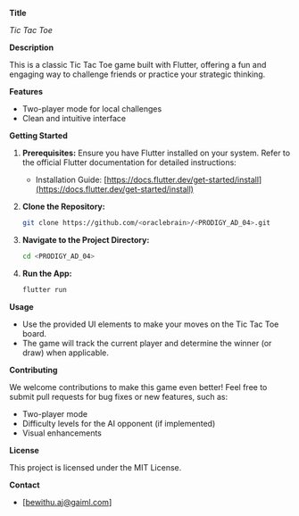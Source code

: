 **Title**

*Tic Tac Toe*

**Description**

This is a classic Tic Tac Toe game built with Flutter, offering a fun and engaging way to challenge friends or practice your strategic thinking.

**Features**

* Two-player mode for local challenges
* Clean and intuitive interface

**Getting Started**

1. **Prerequisites:** Ensure you have Flutter installed on your system. Refer to the official Flutter documentation for detailed instructions:

   - Installation Guide: [https://docs.flutter.dev/get-started/install](https://docs.flutter.dev/get-started/install)

2. **Clone the Repository:**

   ```bash
   git clone https://github.com/<oraclebrain>/<PRODIGY_AD_04>.git
   ```

3. **Navigate to the Project Directory:**

   ```bash
   cd <PRODIGY_AD_04>
   ```
   
4. **Run the App:**

   ```bash
   flutter run
   ```

**Usage**

* Use the provided UI elements to make your moves on the Tic Tac Toe board.
* The game will track the current player and determine the winner (or draw) when applicable.

**Contributing**

We welcome contributions to make this game even better! Feel free to submit pull requests for bug fixes or new features, such as:

* Two-player mode
* Difficulty levels for the AI opponent (if implemented)
* Visual enhancements

**License**

This project is licensed under the MIT License.

**Contact**

* [bewithu.aj@gaiml.com]